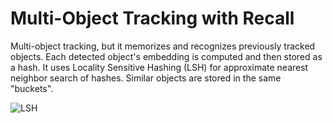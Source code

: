 # Multi-Object Tracking with Recall
Multi-object tracking, but it memorizes and recognizes previously tracked objects.  Each detected object's embedding is computed and then stored as a hash.  It uses Locality Sensitive Hashing (LSH) for approximate nearest neighbor search of hashes.  Similar objects are stored in the same "buckets".

![LSH](https://camo.githubusercontent.com/48160bb0db34a86c3a6f3d31c58439eeb681fce0183916d79151d954b69ec67b/68747470733a2f2f64333377756272666b69306c36382e636c6f756466726f6e742e6e65742f356630653765373962333237363931306461343631346633373433326236336137643232366465662f64653265302f696d616765732f6c6f63616c6974792d73656e7369746976652d68617368696e672d31322e6a706567)
